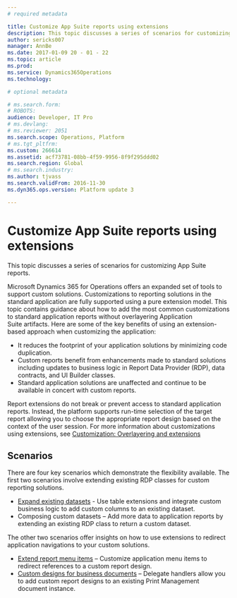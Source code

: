 ```yaml
---
# required metadata

title: Customize App Suite reports using extensions
description: This topic discusses a series of scenarios for customizing App Suite reports.
author: sericks007
manager: AnnBe
ms.date: 2017-01-09 20 - 01 - 22
ms.topic: article
ms.prod: 
ms.service: Dynamics365Operations
ms.technology: 

# optional metadata

# ms.search.form: 
# ROBOTS: 
audience: Developer, IT Pro
# ms.devlang: 
# ms.reviewer: 2051
ms.search.scope: Operations, Platform
# ms.tgt_pltfrm: 
ms.custom: 266614
ms.assetid: acf73781-08bb-4f59-9956-8f9f295ddd02
ms.search.region: Global
# ms.search.industry: 
ms.author: tjvass
ms.search.validFrom: 2016-11-30
ms.dyn365.ops.version: Platform update 3

---
```


# Customize App Suite reports using extensions

This topic discusses a series of scenarios for customizing App Suite reports.

Microsoft Dynamics 365 for Operations offers an expanded set of tools to support custom solutions. Customizations to reporting solutions in the standard application are fully supported using a pure extension model. This topic contains guidance about how to add the most common customizations to standard application reports without overlayering Application Suite artifacts. Here are some of the key benefits of using an extension-based approach when customizing the application:

-   It reduces the footprint of your application solutions by minimizing code duplication.
-   Custom reports benefit from enhancements made to standard solutions including updates to business logic in Report Data Provider (RDP), data contracts, and UI Builder classes.
-   Standard application solutions are unaffected and continue to be available in concert with custom reports.

Report extensions do not break or prevent access to standard application reports. Instead, the platform supports run-time selection of the target report allowing you to choose the appropriate report design based on the context of the user session. For more information about customizations using extensions, see [Customization: Overlayering and extensions](..\dev-tools\customization-overlayering-extensions.md)

## Scenarios
There are four key scenarios which demonstrate the flexibility available. The first two scenarios involve extending existing RDP classes for custom reporting solutions.

-   [Expand existing datasets](expand-app-suite-report-data-sets.md) - Use table extensions and integrate custom business logic to add custom columns to an existing dataset.
-   Composing custom datasets – Add more data to application reports by extending an existing RDP class to return a custom dataset.

The other two scenarios offer insights on how to use extensions to redirect application navigations to your custom solutions.

-   [Extend report menu items](extend-report-menu-items.md) – Customize application menu items to redirect references to a custom report design.
-   [Custom designs for business documents](custom-designs-business-docs.md) – Delegate handlers allow you to add custom report designs to an existing Print Management document instance.


